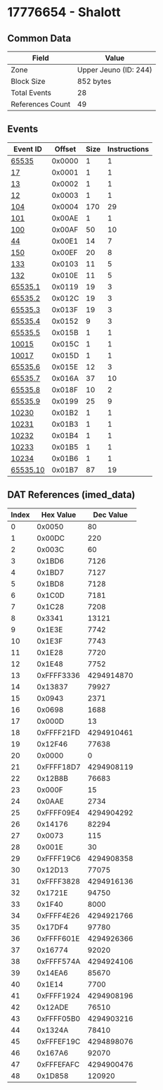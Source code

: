 # 17776654 - Shalott

## Common Data

| Field            | Value                 |
|------------------|-----------------------|
| Zone             | Upper Jeuno (ID: 244) |
| Block Size       | 852 bytes             |
| Total Events     | 28                    |
| References Count | 49                    |

## Events

| Event ID                  | Offset   |   Size |   Instructions |
|---------------------------|----------|--------|----------------|
| [65535](./65535.md)       | 0x0000   |      1 |              1 |
| [17](./17.md)             | 0x0001   |      1 |              1 |
| [13](./13.md)             | 0x0002   |      1 |              1 |
| [12](./12.md)             | 0x0003   |      1 |              1 |
| [104](./104.md)           | 0x0004   |    170 |             29 |
| [101](./101.md)           | 0x00AE   |      1 |              1 |
| [100](./100.md)           | 0x00AF   |     50 |             10 |
| [44](./44.md)             | 0x00E1   |     14 |              7 |
| [150](./150.md)           | 0x00EF   |     20 |              8 |
| [133](./133.md)           | 0x0103   |     11 |              5 |
| [132](./132.md)           | 0x010E   |     11 |              5 |
| [65535.1](./65535.1.md)   | 0x0119   |     19 |              3 |
| [65535.2](./65535.2.md)   | 0x012C   |     19 |              3 |
| [65535.3](./65535.3.md)   | 0x013F   |     19 |              3 |
| [65535.4](./65535.4.md)   | 0x0152   |      9 |              3 |
| [65535.5](./65535.5.md)   | 0x015B   |      1 |              1 |
| [10015](./10015.md)       | 0x015C   |      1 |              1 |
| [10017](./10017.md)       | 0x015D   |      1 |              1 |
| [65535.6](./65535.6.md)   | 0x015E   |     12 |              3 |
| [65535.7](./65535.7.md)   | 0x016A   |     37 |             10 |
| [65535.8](./65535.8.md)   | 0x018F   |     10 |              2 |
| [65535.9](./65535.9.md)   | 0x0199   |     25 |              9 |
| [10230](./10230.md)       | 0x01B2   |      1 |              1 |
| [10231](./10231.md)       | 0x01B3   |      1 |              1 |
| [10232](./10232.md)       | 0x01B4   |      1 |              1 |
| [10233](./10233.md)       | 0x01B5   |      1 |              1 |
| [10234](./10234.md)       | 0x01B6   |      1 |              1 |
| [65535.10](./65535.10.md) | 0x01B7   |     87 |             19 |

## DAT References (imed_data)

|   Index | Hex Value   |   Dec Value |
|---------|-------------|-------------|
|       0 | 0x0050      |          80 |
|       1 | 0x00DC      |         220 |
|       2 | 0x003C      |          60 |
|       3 | 0x1BD6      |        7126 |
|       4 | 0x1BD7      |        7127 |
|       5 | 0x1BD8      |        7128 |
|       6 | 0x1C0D      |        7181 |
|       7 | 0x1C28      |        7208 |
|       8 | 0x3341      |       13121 |
|       9 | 0x1E3E      |        7742 |
|      10 | 0x1E3F      |        7743 |
|      11 | 0x1E28      |        7720 |
|      12 | 0x1E48      |        7752 |
|      13 | 0xFFFF3336  |  4294914870 |
|      14 | 0x13837     |       79927 |
|      15 | 0x0943      |        2371 |
|      16 | 0x0698      |        1688 |
|      17 | 0x000D      |          13 |
|      18 | 0xFFFF21FD  |  4294910461 |
|      19 | 0x12F46     |       77638 |
|      20 | 0x0000      |           0 |
|      21 | 0xFFFF18D7  |  4294908119 |
|      22 | 0x12B8B     |       76683 |
|      23 | 0x000F      |          15 |
|      24 | 0x0AAE      |        2734 |
|      25 | 0xFFFF09E4  |  4294904292 |
|      26 | 0x14176     |       82294 |
|      27 | 0x0073      |         115 |
|      28 | 0x001E      |          30 |
|      29 | 0xFFFF19C6  |  4294908358 |
|      30 | 0x12D13     |       77075 |
|      31 | 0xFFFF3828  |  4294916136 |
|      32 | 0x1721E     |       94750 |
|      33 | 0x1F40      |        8000 |
|      34 | 0xFFFF4E26  |  4294921766 |
|      35 | 0x17DF4     |       97780 |
|      36 | 0xFFFF601E  |  4294926366 |
|      37 | 0x16774     |       92020 |
|      38 | 0xFFFF574A  |  4294924106 |
|      39 | 0x14EA6     |       85670 |
|      40 | 0x1E14      |        7700 |
|      41 | 0xFFFF1924  |  4294908196 |
|      42 | 0x12ADE     |       76510 |
|      43 | 0xFFFF05B0  |  4294903216 |
|      44 | 0x1324A     |       78410 |
|      45 | 0xFFFEF19C  |  4294898076 |
|      46 | 0x167A6     |       92070 |
|      47 | 0xFFFEFAFC  |  4294900476 |
|      48 | 0x1D858     |      120920 |
